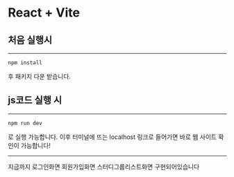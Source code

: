 # React + Vite

## 처음 실행시
----
```
npm install
```

후 패키지 다운 받습니다.

## js코드 실행 시
---
```
npm run dev
```

로 실행 가능합니다. 이후 터미널에 뜨는 localhost 링크로 들어가면 바로 웹 사이트 확인이 가능합니다!

---
지금까지
로그인화면
회원가입화면
스터디그룹리스트화면
구현되어있습니다
